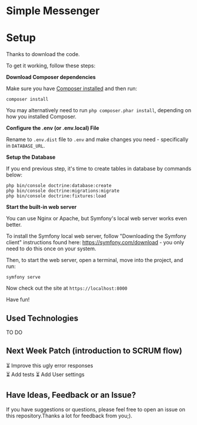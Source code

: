 # Simple Messenger


# Setup

Thanks to download the code. 

To get it working, follow these steps:

**Download Composer dependencies**

Make sure you have [Composer installed](https://getcomposer.org/download/)
and then run:

```
composer install
```

You may alternatively need to run `php composer.phar install`, depending
on how you installed Composer.

**Configure the .env (or .env.local) File**

Rename to `.env.dist` file to `.env` and make changes you need - specifically
in `DATABASE_URL`.

**Setup the Database**

If you end previous step, it's time to create tables in database by commands below:

```
php bin/console doctrine:database:create
php bin/console doctrine:migrations:migrate
php bin/console doctrine:fixtures:load
```

**Start the built-in web server**

You can use Nginx or Apache, but Symfony's local web server
works even better.

To install the Symfony local web server, follow
"Downloading the Symfony client" instructions found
here: https://symfony.com/download - you only need to do this
once on your system.

Then, to start the web server, open a terminal, move into the
project, and run:

```
symfony serve
```

Now check out the site at `https://localhost:8000`

Have fun!

## Used Technologies

TO DO

## Next Week Patch (introduction to SCRUM flow) 

:hourglass_flowing_sand: Improve this ugly error responses   
:hourglass_flowing_sand: Add tests
:hourglass_flowing_sand: Add User settings

## Have Ideas, Feedback or an Issue?

If you have suggestions or questions, please feel free to
open an issue on this repository.Thanks a lot for feedback 
from you;).
